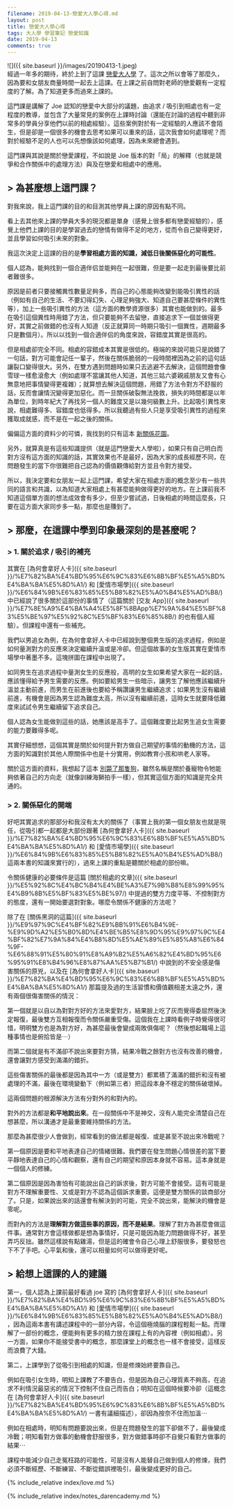 ```yaml
---
filename: 2019-04-13-戀愛大人學心得.md
layout: post
title: 戀愛大人學心得
tags: 大人學 學習筆記 戀愛知識
date: 2019-04-13
comments: true
---
```


![]({{ site.baseurl }}/images/20190413-1.jpeg)  
經過一年多的期待，終於上到了這課 [戀愛大人學](https://shop.darencademy.com/product/view/id/29) 了。這次之所以會等了那麼久，因為要和女朋友商量時間一起去上這課。在上課之前自問對老師的戀愛觀有一定程度的了解。為了知道更多而過來上課的。

這門課是講解了 Joe 認知的戀愛中大部分的議題，由追求 / 吸引到相處也有一定程度的教導，並包含了大量常見的案例在上課時討論（還能在討論的過程中聽到非常多的學員分享他們以前的相處經驗）。這些案例對於有一定經驗的人應該不會陌生，但是卻是一個很多的機會去思考如果可以重來的話，這次我會如何處理呢？而對於經驗不足的人也可以先想像該如何處理，因為未來總會遇到。

這門課與其說是關於戀愛課程，不如說是 Joe 版本的對「局」的解釋（也就是競爭和合作關係中的處理方法）與及在戀愛和相處中的應用。

## > 為甚麼想上這門課？

對我來說，我上這門課的目的和目測其他學員上課的原因有點不同。

看上去其他來上課的學員大多的現況都是單身（感覺上很多都有戀愛經驗的），感覺上他們上課的目的是學習過去的戀情有做得不足的地方，從而令自己變得更好，並且學習如何吸引未來的對象。

我這次決定上這課的目的是**學習相處方面的知識，減低日後關係惡化的可能性**。

個人認為，能夠找到一個合適伴侣並能夠在一起很難，但是要一起走到最後要比前者難很多。

原因是前者只要接觸異性數量足夠多，而自己的心態能夠改變到能吸引異性的話（例如有自己的生活、不要幻得幻失、心理足夠強大、知道自己要甚麼條件的異性等），加上一些吸引異性的方法（這方面的教學資源很多）其實也能做到的。最多在吸引這個異性時用錯了方法，但只要能夠不去留戀，直接追求下一個並做得更好，其實之前做錯的也沒有人知道（反正就算同一時期只吸引一個異性，週期最多只是數個月）。所以以找到一個合適伴侣的角度來說，容錯度其實是很高的。

但是相處卻完全不同。相處的容錯成本其實是很低的。極端的來說可能只是說錯了一句話，對方可能會記任一輩子，然後在關係脆弱的一段時間裡因為之前的這句話讓裂口變得很大。另外，在雙方遇到問題時如果只去逃避不去解決，這個問題會像雪球一樣愈滾愈大（例如處理不當讓其他人知道，其他三姑六婆親戚朋友又會有心無意地把事情變得更複雜）；就算想去解決這個問題，用錯了方法令對方不舒服的話，反而會讓情況變得更加惡化。而一旦關係破裂無法挽救，損失的時間都是以年為單位，到時年紀大了再找另一個人的難度又是以幾何級數上升。比起吸引異性來說，相處難得多、容錯度也低得多。所以我聽過有些人只是享受吸引異性的過程來獲取成就感，而不是在一起之後的關係。

偏偏這方面的資料少的可憐，我找到的只有這本 [新關係花園](http://www.eslite.com/product.aspx?pgid=1001133212643733&kw=%E9%97%9C%E4%BF%82%E8%8A%B1%E5%9C%92&pi=0)。

另外，就算真是有這些知識提供（就是這門戀愛大人學啦），如果只有自己明白而對方沒有這方面的知識的話，其實效果也不是最好，因為大家的成長經歷不同，在問題發生的當下你很難把自己認為的價值觀傳給對方並且令對方接受。

所以，我決定要和女朋友一起上這門課，希望大家在相處方面的概念至少有一些共同的語言和共識，以為知道大家相處上有甚麼能夠做得更好的地方。在上課前我不知道這個單方面的想法成效會有多少，但至少嘗試過，日後相處的時間這麼長，只要在這方面大家同步多一點，那麼也是賺到了。

## > 那麼，在這課中學到印象最深刻的是甚麼呢？

### > 1. 關於追求 / 吸引的補充

其實在 [為何會拿好人卡]({{ site.baseurl }}/%E7%82%BA%E4%BD%95%E6%9C%83%E6%8B%BF%E5%A5%BD%E4%BA%BA%E5%8D%A1/) 和 [愛情市場學]({{ site.baseurl }}/%E6%84%9B%E6%83%85%E5%B8%82%E5%A0%B4%E5%AD%B8/) 中已經說了很多關於這部份的事情了（這篇關於 [交友 App]({{ site.baseurl }}/%E7%8E%A9%E4%BA%A4%E5%8F%8BApp%E7%9A%84%E5%BF%83%E5%BE%97%E5%92%8C%E5%BF%83%E6%85%8B/) 的也有個人經驗）。但課程中還有一些補充。

我們以男追女為例，在為何會拿好人卡中已經說到整個男生版的追求過程，例如是如何量測對方的反應來決定繼續升溫或是冷卻。但這個故事的女生版其實在愛情市場學中著墨不多。這塊拼圖在課程中出現了。

如同男生在追求過程中量測女生的反應般，高明的女生如果希望大家在一起的話，應該懂得給予男生需要的反應。例如要給男生一些暗示，讓男生了解他應該繼續升溫並主動前進，而男生在前進後也要給予稱讚讓男生繼續追求；如果男生沒有繼續前進，有機會是因為男生認為難度太高，所以沒有繼續前進，這時女生就要降低難度來試試令男生繼續留下追求自己。

個人認為女生能做到這些的話，她應該是高手了。這個難度要比起男生追女生需要的能力要難得多呢。

其實仔細想想，這個其實是關於如何提升對方做自己期望的事情的動機的方法，這方面的知識對於其他人際關係中也是十分實用，例如教育小孩和哄老人家等。

關於這方面的資料，我想起了這本 [別斃了那隻狗](https://www.books.com.tw/products/0010546630)，雖然名稱是關於養寵物令牠能夠依著自己的方向走（就像訓練海獅拍手一樣），但其實這個方面的知識是完全共通的。

### > 2. 關係惡化的開端

好吧其實追求的那部分和我沒有太大的關係了（事實上我的第一個女朋友也就是現任，從吸引都一起都是大部份跟著 [為何會拿好人卡]({{ site.baseurl }}/%E7%82%BA%E4%BD%95%E6%9C%83%E6%8B%BF%E5%A5%BD%E4%BA%BA%E5%8D%A1/) 和 [愛情市場學]({{ site.baseurl }}/%E6%84%9B%E6%83%85%E5%B8%82%E5%A0%B4%E5%AD%B8/) 這兩本書的知識來實行的），過來上課的重點是聽關於相處的部份嘛。

令關係健康的必要條件是這篇 [關於相處的文章]({{ site.baseurl }}/%E5%92%8C%E4%BC%B4%E4%BE%A3%E7%9B%B8%E8%99%95%E4%B9%8B%E5%BF%83%E5%BE%97/) 中提過的雙方力度平等、不控制對方的態度，還有一開始要選對對象。哪麼令關係不健康的方法呢？

除了在 [關係黑洞的這篇]({{ site.baseurl }}/%E9%97%9C%E4%BF%82%E9%BB%91%E6%B4%9E-%E9%9D%A2%E5%B0%8D%E4%BE%B5%E8%9D%95%E9%97%9C%E4%BF%82%E7%9A%84%E4%B8%8D%E5%AE%89%E5%85%A8%E6%84%9F-%E6%88%91%E5%80%91%E8%A9%B2%E5%A6%82%E4%BD%95%E6%95%91%E8%B4%96%E8%87%AA%E5%B7%B1/) 中說到的不安全感是傷害關係的原兇，以及在 [為何會拿好人卡]({{ site.baseurl }}/%E7%82%BA%E4%BD%95%E6%9C%83%E6%8B%BF%E5%A5%BD%E4%BA%BA%E5%8D%A1/) 那篇提及過的生活習慣和價值觀相差太遠之外，還有兩個很傷害關係的情況：

第一個就是以自以為對對方好的方法來愛對方，結果臉上吃了灰而覺得委屈然後決定報復，最後雙方互相報復而令關係嚴重受傷。這個我在上課時看例子時覺得很可惜，明明雙方也是為對方好，為甚麼最後會變成兩敗俱傷呢？（然後想起職場上這種事情也是俯拾皆是⋯）

而第二個就是有不滿卻不說出來要對方猜，結果冷戰之餘對方也沒有改善的機會，還會讓對方感受到滿滿的錯折。

這些傷害關係的最後都是因為其中一方（或是雙方）都累積了滿滿的錯折和沒有被處理的不滿，最後在環境變動下（例如第三者）把這段本身不穩定的關係破壞掉。

這兩個問題的根源解決方法有分對外的和對內的。

對外的方法都是**和平地說出來**。在一段關係中不是神交，沒有人能完全清楚自己在想甚麼，所以溝通才是最重要維持關係的方法。

那麼為甚麼很少人會做到，經常看到的做法都是報復、或是甚至不說出來冷戰呢？

第一個原因是要和平地表達自己的情緒很難。我們要在發生問題心情很差的當下要平靜地表達自己的心情和觀察，還有自己的期望和原因本身就不容易。這本身就是一個個人的修練。

第二個原因是因為害怕有可能說出自己的訴求後，對方可能不會接受。這有可能是對方不理解重要性、又或是對方不認為這個訴求重要。這便是雙方關係的談商部分了。只是，如果說出來的話還會有解決到的可能，完全不說出來，能解決的機會是零呢。

而對內的方法是**理解對方做這些事的原因，而不是結果**。理解了對方為甚麼會做這件事。通常對方會這樣做都是想為事情好，只是可能因為能力問題做得不好，甚至弄巧反拙。雖然這樣說有點雞湯，但是這的確會令自己心理上舒服很多，要發怒也下不了手吧。心平氣和後，還可以相量如何可以做得更好呢。

## > 給想上這課的人的建議

第一，個人認為上課前最好看過 joe 寫的 [為何會拿好人卡]({{ site.baseurl }}/%E7%82%BA%E4%BD%95%E6%9C%83%E6%8B%BF%E5%A5%BD%E4%BA%BA%E5%8D%A1/) 和 [愛情市場學]({{ site.baseurl }}/%E6%84%9B%E6%83%85%E5%B8%82%E5%A0%B4%E5%AD%B8/)，因為這兩本書有講述課程中的一部分內容，令這個極燒腦的課程輕鬆一點。而理解了一部份的概念，便能夠有更多的精力放在課程上有的內容裡（例如相處）。另一方面，如果你不能接受書中的概念，那麼課堂上的概念也一樣不會接受，這樣反而浪費了大錢。

第二，上課學到了從吸引到相處的知識，但是修煉始終要靠自己。

例如在吸引女生時，明知上課教了不要告白，但是因為自己心理質素不夠高，在追求不利情況最惡劣的情況下控制不住自己而告白；明知在這個時候要冷卻（這概念在 [為何會拿好人卡]({{ site.baseurl }}/%E7%82%BA%E4%BD%95%E6%9C%83%E6%8B%BF%E5%A5%BD%E4%BA%BA%E5%8D%A1/) 一書有議細描述），卻因為按奈不住而加溫⋯

例如在相處時，明知有問題要說出來，但是在問題發生的當下卻做不了，最後變成冷戰；明知看對方做事的動機會舒服很多，對方做錯事時卻不自覺只看對方做事的結果⋯

課程中能減少自己走冤枉路的可能性，可是沒有人能替自己做到個人的修煉，我們必須不斷經歷、不斷練習、不斷從錯誤裡吸引，最後變成更好的自己。

{% include_relative index/love.md %}

{% include_relative index/notes_darencademy.md %}


